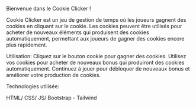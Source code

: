 Bienvenue dans le Cookie Clicker !

Cookie Clicker est un jeu de gestion de temps où les joueurs gagnent des cookies en cliquant sur le cookie. Les cookies peuvent être utilisés pour acheter de nouveaux éléments qui produisent des cookies automatiquement, 
permettant aux joueurs de gagner des cookies encore plus rapidement.


Utilisation:
Cliquez sur le bouton cookie pour gagner des cookies.
Utilisez vos cookies pour acheter de nouveaux bonus qui produiront des cookies automatiquement.
Continuez à jouer pour débloquer de nouveaux bonus et améliorer votre production de cookies.


Technologies utilisée:

HTML/ CSS/ JS/ Bootstrap - Tailwind